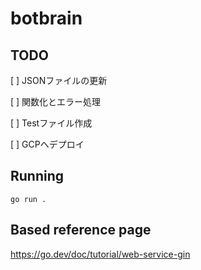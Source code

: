 # botbrain

## TODO
[ ] JSONファイルの更新

[ ] 関数化とエラー処理

[ ] Testファイル作成

[ ] GCPへデプロイ

## Running
```
go run .
```

## Based reference page
https://go.dev/doc/tutorial/web-service-gin
